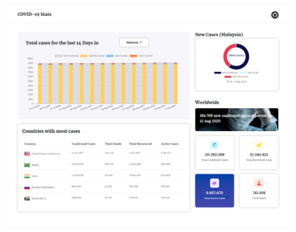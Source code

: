 ![Image of Yaktocat](https://raw.githubusercontent.com/fatinabila/covid19-dashboard-dev/master/covid19-preview.png)

